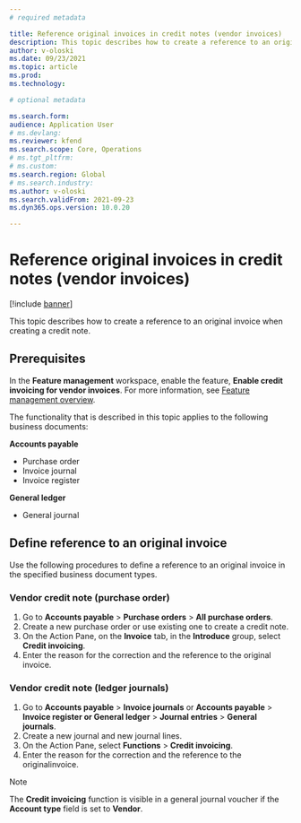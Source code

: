 ```yaml
---
# required metadata

title: Reference original invoices in credit notes (vendor invoices)
description: This topic describes how to create a reference to an original invoice when creating a credit note.
author: v-oloski
ms.date: 09/23/2021
ms.topic: article
ms.prod: 
ms.technology: 

# optional metadata

ms.search.form: 
audience: Application User
# ms.devlang: 
ms.reviewer: kfend
ms.search.scope: Core, Operations
# ms.tgt_pltfrm: 
# ms.custom: 
ms.search.region: Global
# ms.search.industry: 
ms.author: v-oloski
ms.search.validFrom: 2021-09-23
ms.dyn365.ops.version: 10.0.20

---
```


# Reference original invoices in credit notes (vendor invoices)

[!include [banner](../includes/banner.md)]

This topic describes how to create a reference to an original invoice when creating a credit note.

## Prerequisites
 
In the **Feature management** workspace, enable the feature, **Enable credit invoicing for vendor invoices**. For more information, see [Feature management overview](../fin-ops-core/fin-ops/get-started/feature-management/feature-management-overview.md).

The functionality that is described in this topic applies to the following business documents:

**Accounts payable**

- Purchase order
- Invoice journal
- Invoice register

**General ledger**

- General journal

## Define reference to an original invoice

Use the following procedures to define a reference to an original invoice in the specified business document types.

### Vendor credit note (purchase order)

1. Go to **Accounts payable** > **Purchase orders** > **All purchase orders**.
2. Create a new purchase order or use existing one to create a credit note.
3. On the Action Pane, on the **Invoice** tab, in the **Introduce** group, select **Credit invoicing**.
4. Enter the reason for the correction and the reference to the original invoice.

### Vendor credit note (ledger journals)

1. Go to **Accounts payable** > **Invoice journals** or **Accounts payable** > **Invoice register or General ledger** > **Journal entries** > **General journals**.
2. Create a new journal and new journal lines.
3. On the Action Pane, select **Functions** > **Credit invoicing**.
4. Enter the reason for the correction and the reference to the originalinvoice.

> [!NOTE]
> The **Credit invoicing** function is visible in a general journal voucher if the **Account type** field is set to **Vendor**.

 
